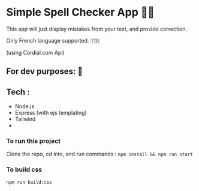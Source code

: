 # Simple Spell Checker App ✍🏼

This app will just display mistakes from your text, and provide correction.

Only French language supported. 🇫🇷

(using Cordial.com Api)

## For dev purposes: 🚀
## Tech :
- Node.js 
- Express (with ejs templating)
- Tailwind 
- 
### To run this project
Clone the repo, cd into, and run commands :
```npm install && npm run start```
### To build css
```npm run build:css```

